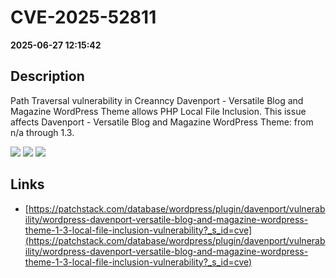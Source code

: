 # CVE-2025-52811

**2025-06-27 12:15:42**

## Description
Path Traversal vulnerability in Creanncy Davenport - Versatile Blog and Magazine WordPress Theme allows PHP Local File Inclusion. This issue affects Davenport - Versatile Blog and Magazine WordPress Theme: from n/a through 1.3.

![](https://img.shields.io/static/v1?label=Score&message=8.1&color=red)
![](https://img.shields.io/static/v1?label=Severity&message=HIGH&color=red)
![](https://img.shields.io/static/v1?label=CWE&message=Traversal&color=green)

## Links
- [https://patchstack.com/database/wordpress/plugin/davenport/vulnerability/wordpress-davenport-versatile-blog-and-magazine-wordpress-theme-1-3-local-file-inclusion-vulnerability?_s_id=cve](https://patchstack.com/database/wordpress/plugin/davenport/vulnerability/wordpress-davenport-versatile-blog-and-magazine-wordpress-theme-1-3-local-file-inclusion-vulnerability?_s_id=cve)
